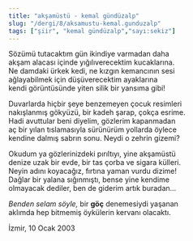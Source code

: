 ```yaml
---
title: "akşamüstü - kemal gündüzalp"
slug: "/dergi/8/aksamustu-kemal.gunduzalp"
tags: ["şiir", "kemal gündüzalp","sayı:sekiz"]
---
```


Sözümü tutacaktım gün ikindiye varmadan daha\
akşam alacası içinde yığılıverecektim kucaklarına.\
Ne damdaki ürkek kedi, ne kızgın kemancının sesi\
ağlayabilmek için düşüverecektim ayaklarına\
kendi görüntüsünde yiten silik bir yansıma gibi!

Duvarlarda hiçbir şeye benzemeyen çocuk resimleri\
nakışlanmış gökyüzü, bir kadeh şarap, çokça esrime.\
Hadi avuttular beni diyelim, gözlerim kapanmadan\
aç bir yılan tıslamasıyla sürünürüm yollarda öylece\
kendine dalmış sabrın sonu. Neydi o zehrin gizemi?

Okudum ya gözlerinizdeki pırıltıyı, yine akşamüstü\
denize uzak bir evde, bir tas çorba ve sigara külleri.\
Neyin adını koyacağız, fırtına yaman vurdu dizime!\
Dağlar bir yalana sığınmıştı, bense yine kendime\
olmayacak dediler, ben de giderim artık buradan...

*Benden selam söyle,* bir **göç** denemesiydi yaşanan\
aklımda hep bitmemiş öykülerin kervanı olacaktı.

İzmir, 10 Ocak 2003
